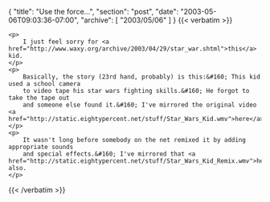 {
  "title": "Use the force...",
  "section": "post",
  "date": "2003-05-06T09:03:36-07:00",
  "archive": [
    "2003/05/06"
  ]
}
{{< verbatim >}}

    <p>
        I just feel sorry for <a href="http://www.waxy.org/archive/2003/04/29/star_war.shtml">this</a> kid.
    </p>
    <p>
        Basically, the story (23rd hand, probably) is this:&#160; This kid used a school camera
        to video tape his star wars fighting skills.&#160; He forgot to take the tape out
        and someone else found it.&#160; I've mirrored the original video <a href="http://static.eightypercent.net/stuff/Star_Wars_Kid.wmv">here</a>.
    </p>
    <p>
        It wasn't long before somebody on the net remixed it by adding appropriate sounds
        and special effects.&#160; I've mirrored that <a href="http://static.eightypercent.net/stuff/Star_Wars_Kid_Remix.wmv">here</a> also.
    </p>

{{< /verbatim >}}
